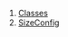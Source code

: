 

1. [Classes](file-___home_harshil_Desktop_open-source_palisadoes_talawa_lib_services_size_config/#classes)
2. [SizeConfig](file-___home_harshil_Desktop_open-source_palisadoes_talawa_lib_services_size_config/SizeConfig-class.html)
